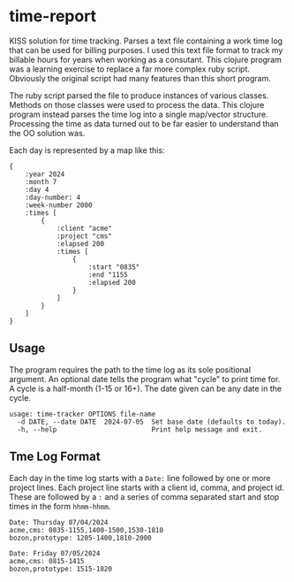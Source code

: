 # time-report

KISS solution for time tracking.  Parses a text file containing a work time log
that can be used for billing purposes.  I used this text file format to track my
billable hours for years when working as a consutant.  This clojure program was
a learning exercise to replace a far more complex ruby script.  Obviously the
original script had many features than this short program.

The ruby script parsed the file to produce instances of various classes.
Methods on those classes were used to process the data.  This clojure program
instead parses the time log into a single map/vector structure.  Processing
the time as data turned out to be far easier to understand than the OO solution was.

Each day is represented by a map like this:

```
{
    :year 2024
    :month 7
    :day 4
    :day-number: 4
    :week-number 2000
    :times [
        {
            :client "acme"
            :project "cms"
            :elapsed 200
            :times [
                {
                    :start "0835"
                    :end "1155
                    :elapsed 200
                }
            ]
        }
    ]
}
```


## Usage

The program requires the path to the time log as its sole positional argument.
An optional date tells the program what "cycle" to print time for.
A cycle is a half-month (1-15 or 16+).  The date given can be any date in the cycle.

```
usage: time-tracker OPTIONS file-name
  -d DATE, --date DATE  2024-07-05  Set base date (defaults to today).
  -h, --help                        Print help message and exit.
```

## Tme Log Format

Each day in the time log starts with a `Date:` line followed by one or more
project lines.  Each project line starts with a client id, comma, and project id.
These are followed by a `:` and a series of comma separated start and stop times
in the form `hhmm-hhmm`.

```
Date: Thursday 07/04/2024
acme,cms: 0835-1155,1400-1500,1530-1810
bozon,prototype: 1205-1400,1810-2000

Date: Friday 07/05/2024
acme,cms: 0815-1415
bozon,prototype: 1515-1820
```
